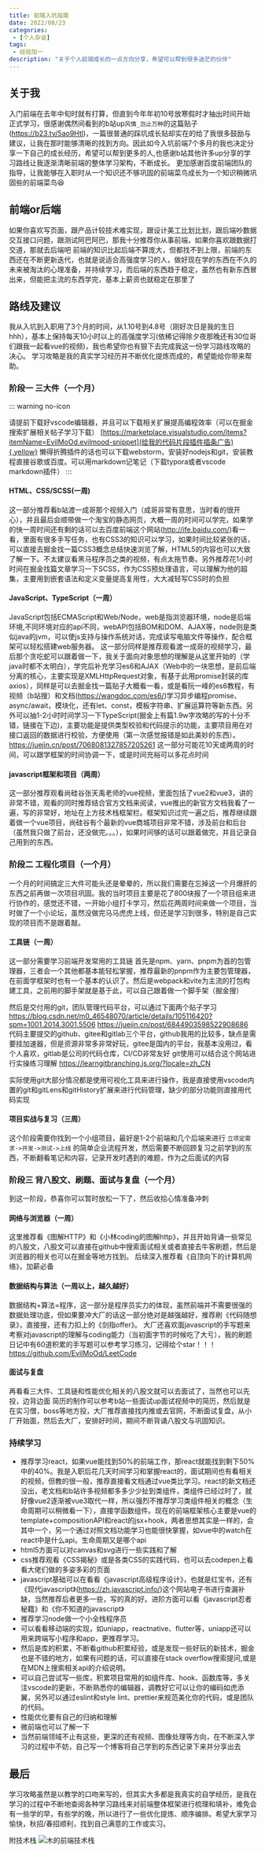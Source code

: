 ```yaml
---
title: 前端入坑指南
date: 2022/08/23
categories:
 - [个人杂谈]
tags:
 - 经验加一
description: "关于个人前端成长的一点方向分享，希望可以帮到很多迷茫的伙伴"
---
```


## 关于我

入门前端在去年中旬时就有打算，但直到今年年初10号放寒假时才抽出时间开始正式学习，很感谢偶然间看到的b站up`风情_岂止万种`的这篇贴子(https://b23.tv/5ao9Htl)，一篇很普通的踩坑成长贴却实在的给了我很多鼓励与建议，让我在那时能够清晰的找到方向。因此如今入坑前端7个多月的我也决定分享一下自己的成长经历，希望可以帮到更多的人,也感谢b站其他许多up分享的学习路线让我逐渐清晰前端的整体学习架构，不断成长。
更加感谢百度前端团队的指导，让我能够在入职时从一个知识还不够巩固的前端菜鸟成长为一个知识稍微巩固些的前端菜鸟:satisfied:

## 前端or后端

如果你喜欢写页面，跟产品计较技术难实现，跟设计美工比划比划，跟后端吵数据交互接口问题，跟测试阿巴阿巴，那我十分推荐你从事前端，如果你喜欢跟数据打交道，那就去后端吧
前端的知识比起后端不算庞大，但都找不到上限，前端的东西还在不断更新迭代，也就是说适合高强度学习的人，做好现在学的东西在不久的未来被淘汰的心理准备，并持续学习，而后端的东西趋于稳定，虽然也有新东西冒出来，但能把主流的东西学完，基本上薪资也就稳定在那里了

## 路线及建议

我从入坑到入职用了3个月的时间，从1.10号到4.8号（刚好次日是我的生日hhh），基本上保持每天10小时以上的高强度学习(依稀记得除夕夜那晚还有30位哥们跟我一起看vue的视频)，我也希望你也有狠下去完成我这一份学习路线攻略的决心。
学习攻略是我的真实学习经历并不断优化提炼而成的，希望能给你带来帮助。

### 阶段一 三大件（一个月）

::: warning no-icon

请提前下载好vscode编辑器，并且可以下载相关扩展提高编程效率（可以在掘金搜索扩展相关帖子学习下载）
[https://marketplace.visualstudio.com/items?itemName=EvilMoOd.evilmood-snippet](给我的代码片段插件插条广告){.yellow}
懒得折腾插件的话也可以下载webstorm，安装好nodejs和git，安装教程直接谷歌或百度。可以用markdown记笔记（下载typora或者vscode markdown插件）
:::

#### HTML、CSS/SCSS(一周)

这一部分推荐看b站渡一成哥那个视频入门（成哥非常有意思，当时看的很开心），并且最后会顺带做一个淘宝的静态网页，大概一周的时间可以学完，如果学的快一周时间还有剩的话可以去百度前端这个网站(http://ife.baidu.com/)看一看，里面有很多手写任务，也有CSS3的知识可以学习，如果时间比较紧张的话，可以直接去掘金找一篇CSS3概念总结快速浏览了解，HTML5的内容也可以大致了解一下。不太建议看黑马程序员之类的视频，有点太拖节奏。另外推荐花1小时时间在掘金找篇文章学习一下SCSS，作为CSS预处理语言，可以理解为他的超集，主要用到嵌套语法和定义变量提高复用性，大大减轻写CSS时的负担

#### JavaScript、TypeScript（一周）

JavaScript包括ECMAScript和Web/Node，web是指浏览器环境，node是后端环境,不同环境对应的api不同，webAPI包括BOM和DOM、AJAX等，node则是类似java的jvm，可以使js支持与操作系统对话，完成读写电脑文件等操作，配合框架可以轻松搭建web服务器。
这一部分同样是推荐观看渡一成哥的视频学习，最后那个贪吃蛇可以跟着做一下，我关于面向对象思想的理解是从这里开始的（学java时都不太明白），学完后补充学习es6和AJAX（Web中的一块思想，是前后端分离的核心，主要实现是XMLHttpRequest对象，有基于此用promise封装的库axios），同样是可以去掘金找一篇贴子大概看一看，或是看阮一峰的es6教程，有视频（b站搜）和文档(https://wangdoc.com/es6/)学习异步编程promise、async/await，模块化，还有let、const，模板字符串、扩展运算符等新东西。另外可以抽1-2小时时间学习一下TypeScript(掘金上有篇1.9w字攻略的写的十分不错，链接在下边)，主要功能是提供类型校验和代码提示的功能，主要项目用在对接口返回的数据进行校验，方便使用（第一次感觉报错是如此美妙的东西）。
https://juejin.cn/post/7068081327857205261
这一部分可能花10天或两周的时间，可以跟学框架的时间协调一下，或是时间充裕可以多花点时间

#### javascript框架和项目（两周）

这一部分推荐观看尚硅谷张天禹老师的vue视频，里面包括了vue2和vue3，讲的非常不错，观看的同时推荐结合官方文档来阅读，vue推出的新官方文档我看了一遍，写的非常好，地址在上方技术栈框架栏。框架知识过完一遍之后，推荐继续跟着做一个vue项目，尚硅谷有个最新的vue商城项目非常不错，涉及前台和后台（虽然我只做了前台，还没做完。。。），如果时间够的话可以跟着做完，并且记录自己用到的东西。

### 阶段二 工程化项目（一个月）

一个月的时间搞定三大件可能头还是晕晕的，所以我们需要在忘掉这一个月爆肝的东西之前再做一次项目巩固。我的当时项目主要是花了800块报了一个项目组来进行协作的，感觉还不错，一开始小组打卡学习，然后花两周时间来做一个项目，当时做了一个小论坛，虽然没做完马马虎虎上线，但还是学习到很多，特别是自己实现的项目而不是跟着敲。

#### 工具链（一周）

这一部分需要学习前端开发常用的工具链
首先是npm、yarn、pnpm为首的包管理器，三者会一个其他都基本能轻松掌握，推荐最新的pnpm作为主要包管理器，在前面学框架时也有一个基本的认识了。然后是webpack和vite为主流的打包构建工具，之前用的脚手架就是基于此，可以自己跟着做一个脚手架（掘金搜）

然后是交付用的git，团队管理代码平台，可以通过下面两个贴子学习
https://blog.csdn.net/m0_46548070/article/details/105116420?spm=1001.2014.3001.5506
https://juejin.cn/post/6844903598522908686
代码主要提交的github、gitee和gitlab三个平台，github我用的比较多，缺点是需要挂加速器，但是资源非常多非常好玩，gitee是国内的平台，我基本没用过，看个人喜欢，gitlab是公司的代码仓库，CI/CD非常友好
git使用可以结合这个网站进行实操练习理解
https://learngitbranching.js.org/?locale=zh_CN

实际使用git大部分情况都是使用可视化工具来进行操作，我是直接使用vscode内置的git和gitLens和gitHistory扩展来进行代码管理，缺少的部分功能则直接用代码实现

#### 项目实战与复习（三周）

这个阶段需要你找到一个小组项目，最好是1-2个前端和几个后端来进行 `立项定需求->开发->测试->上线` 的简单企业流程开发，然后需要不断回顾复习之前学到的东西，不断翻看笔记和内容，记录开发时遇到的难题，作为之后面试的内容

### 阶段三 背八股文、刷题、面试与复盘（一个月）

到这一阶段，恭喜你可以暂时放松一下了，然后收拾心情准备冲刺

#### 网络与浏览器（一周）

这里推荐看《图解HTTP》和《小林coding的图解http》，并且开始背诵一些常见的八股文，八股文可以直接在github中搜索面试相关或者直接去牛客刷题，然后是浏览器的相关也可以在掘金等地方找到。
后续深入推荐看《自顶向下的计算机网络》，加薪必备

#### 数据结构与算法（一周以上，越久越好）

数据结构+算法=程序，这一部分是程序员实力的体现，虽然前端并不需要很强的数据处理功底，但如果要冲大厂的话这一部分绝对是越强越好，推荐刷《代码随想录》，直接搜，还有力扣上的《剑指offer》。
大厂还喜欢面javascript的手写题来考察对javascript的理解与coding能力（当初面字节的时候吃了大亏），我的刷题日记中有60道积累的手写题可以参考学习练习，记得给个star！！！
https://github.com/EvilMoOd/LeetCode

#### 面试与复盘

再看看三大件、工具链和性能优化相关的八股文就可以去面试了，当然也可以先投，边背边面
简历的制作可以参考b站一些面试up面试视频中的简历，然后就是在实习僧，boss等地方投，大厂推荐直接找内推或去官网，不断面试复盘，从小厂开始面，然后去大厂，安排好时间，期间不断背诵八股文与巩固知识。

### 持续学习

- 推荐学习react，如果vue能找到50%的前端工作，那react就能找到剩下50%中的40%。我是入职后花几天时间学习和掌握react的，面试期间也有看相关的视频，但教的很一般，推荐直接看文档通过vue类比学习。react的新文档还没出，老文档和b站许多视频都多多少少扯到类组件，类组件已经过时了，就好像vue2逐渐被vue3取代一样，所以强烈不推荐学习类组件相关的概念（生命周期可以稍微看一下），直接学函数组件。现在的前端框架核心主要是vue的template+compositionAPI和react的jsx+hook，两者思想其实是一样的，会其中一个，另一个通过对照文档功能学习也能很快掌握，如vue中的watch在react中是什么api。生命周期又是哪个api
- html5方面可以对canvas和svg进行一些实践和了解
- css推荐观看《CSS揭秘》或是各类CSS的实践代码，也可以去codepen上看看大佬们做的多姿多彩的页面
- javascript基础可以在看看《javascript高级程序设计》，也就是红宝书，还有《现代javascript》(https://zh.javascript.info/)这个网站电子书进行查漏补缺，当然推荐后者更多一些，写的真的好。进阶方面可以看《javascript忍者秘籍》和《你不知道的javascript》
- 推荐学习node做一个小全栈程序员
- 可以看看移动端的实现，如uniapp，reactnative、flutter等，uniapp还可以用来跨端写小程序和app，更推荐学习。
- 然后是库的积累，不断看github积累经验，或是发现一些好玩的新技术，掘金也是不错的地方，如果有问题的话，可以直接在stack overflow搜索提问,或是在MDN上搜索相关api的介绍说明。
- 可以自己尝试写一些库，积累项目常用的如组件库、hook、函数库等，多关注vscode的更新，不断熟悉你的编辑器，调教好它可以让你的编码如虎添翼，另外可以通过eslint和style lint、prettier来规范美化你的代码，或是团队的代码。
- 性能优化要有自己的归纳和理解
- 微前端也可以了解一下
- 当然前端领域不止有这些，更深的还有视频、图像处理等方向，在不断深入学习的过程中不妨，自己写一个博客将自己学到的东西记录下来并分享出去

## 最后

学习攻略虽然是以教学的口吻来写的，但其实大多都是我真实的自学经历，是我在学习的过程中不断地查阅各种学习路线来对前端整体框架进行梳理和填补，难免会有一些学的早，有些学的晚，所以进行了一些优化提炼、顺序编排。希望大家学习愉快，秋招/春招顺利，找到自己满意的工作或实习。

附技术栈
![木的前端技术栈](https://s11.ax1x.com/2024/02/09/pF31IbV.png)
